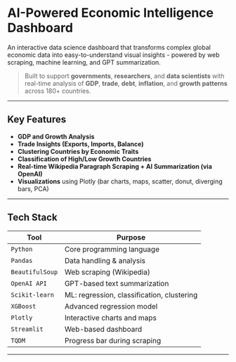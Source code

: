 # AI-Powered Economic Intelligence Dashboard

An interactive data science dashboard that transforms complex global economic data into easy-to-understand visual insights - powered by web scraping, machine learning, and GPT summarization.

> Built to support **governments**, **researchers**, and **data scientists** with real-time analysis of **GDP**, **trade**, **debt**, **inflation**, and **growth patterns** across 180+ countries.

---

##  Key Features

- **GDP and Growth Analysis**  
- **Trade Insights (Exports, Imports, Balance)**  
- **Clustering Countries by Economic Traits**  
- **Classification of High/Low Growth Countries**  
- **Real-time Wikipedia Paragraph Scraping + AI Summarization (via OpenAI)**  
- **Visualizations** using Plotly (bar charts, maps, scatter, donut, diverging bars, PCA)

---

## Tech Stack

| Tool           | Purpose                        |
|----------------|--------------------------------|
| `Python`       | Core programming language      |
| `Pandas`       | Data handling & analysis       |
| `BeautifulSoup`| Web scraping (Wikipedia)       |
| `OpenAI API`   | GPT-based text summarization   |
| `Scikit-learn` | ML: regression, classification, clustering |
| `XGBoost`      | Advanced regression model       |
| `Plotly`       | Interactive charts and maps     |
| `Streamlit`    | Web-based dashboard             |
| `TQDM`         | Progress bar during scraping    |

---




